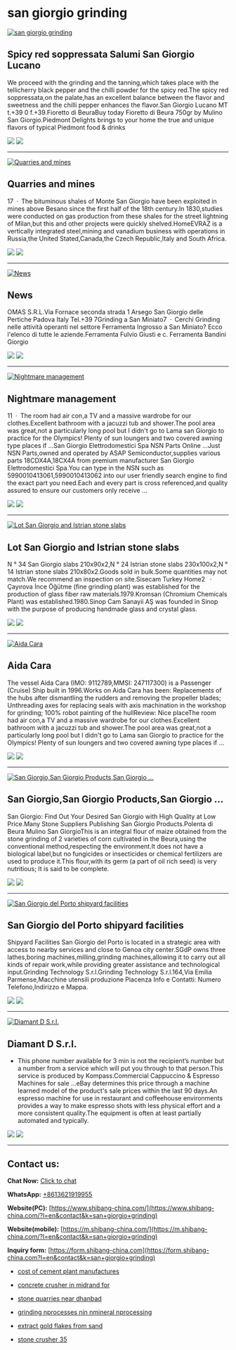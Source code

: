 # san giorgio grinding

<a href="https://swt.shibang-china.com/?l=en&img&k=san+giorgio+grinding" target="_blank">![san giorgio grinding](http://static.shibang-china.com/all-800x300/514.jpg)</a>

## Spicy red soppressata Salumi San Giorgio Lucano
We proceed with the grinding and the tanning,which takes place with the tellicherry black pepper and the chilli powder for the spicy red.The spicy red soppressata,on the palate,has an excellent balance between the flavor and sweetness and the chilli pepper enhances the flavor.San Giorgio Lucano MT t.+39 0 f.+39.Fioretto di BeuraBuy today Fioretto di Beura 750gr by Mulino San Giorgio.Piedmont Delights brings to your home the true and unique flavors of typical Piedmont food &amp; drinks


<a href="https://whatsapp.shibangsoft.com/WhatsApp.php" target="_blank" title="WhatsApp">![](http://static.shibang-china.com/icon/whatsapp.png)</a> <a href="https://swt.shibang-china.com/?l=en&icon&k=san+giorgio+grinding" target="_blank">![](http://static.shibang-china.com/icon/chat-en.png)</a>

---

<a href="https://swt.shibang-china.com/?l=en&img&k=san+giorgio+grinding" target="_blank">![Quarries and mines](http://static.shibang-china.com/all-800x300/685.jpg)</a>

## Quarries and mines
17&ensp;&#0183;&ensp;The bituminous shales of Monte San Giorgio have been exploited in mines above Besano since the first half of the 18th century.In 1830,studies were conducted on gas production from these shales for the street lightning of Milan,but this and other projects were quickly shelved.HomeEVRAZ is a vertically integrated steel,mining and vanadium business with operations in Russia,the United Stated,Canada,the Czech Republic,Italy and South Africa.


<a href="https://whatsapp.shibangsoft.com/WhatsApp.php" target="_blank" title="WhatsApp">![](http://static.shibang-china.com/icon/whatsapp.png)</a> <a href="https://swt.shibang-china.com/?l=en&icon&k=san+giorgio+grinding" target="_blank">![](http://static.shibang-china.com/icon/chat-en.png)</a>

---

<a href="https://swt.shibang-china.com/?l=en&img&k=san+giorgio+grinding" target="_blank">![News](http://static.shibang-china.com/all-800x300/918.jpg)</a>

## News
OMAS S.R.L.Via Fornace seconda strada 1 Arsego San Giorgio delle Pertiche Padova Italy Tel.+39 7Grinding a San Miniato7&ensp;&#0183;&ensp;Cerchi Grinding nelle attivit&#224; operanti nel settore Ferramenta Ingrosso a San Miniato? Ecco l'elenco di tutte le aziende.Ferramenta Fulvio Giusti e c. Ferramenta Bandini Giorgio


<a href="https://whatsapp.shibangsoft.com/WhatsApp.php" target="_blank" title="WhatsApp">![](http://static.shibang-china.com/icon/whatsapp.png)</a> <a href="https://swt.shibang-china.com/?l=en&icon&k=san+giorgio+grinding" target="_blank">![](http://static.shibang-china.com/icon/chat-en.png)</a>

---

<a href="https://swt.shibang-china.com/?l=en&img&k=san+giorgio+grinding" target="_blank">![Nightmare management](http://static.shibang-china.com/all-800x300/629.jpg)</a>

## Nightmare management
11&ensp;&#0183;&ensp;The room had air con,a TV and a massive wardrobe for our clothes.Excellent bathroom with a jacuzzi tub and shower.The pool area was great,not a particularly long pool but I didn't go to Lama san Giorgio to practice for the Olympics! Plenty of sun loungers and two covered awning type places if …San Giorgio Elettrodomestici Spa NSN Parts Online …Just NSN Parts,owned and operated by ASAP Semiconductor,supplies various parts 18CDX4A,18CX4A from premium manufacturer San Giorgio Elettrodomestici Spa.You can type in the NSN such as 5990010413061,5990010413062 into our user friendly search engine to find the exact part you need.Each and every part is cross referenced,and quality assured to ensure our customers only receive …


<a href="https://whatsapp.shibangsoft.com/WhatsApp.php" target="_blank" title="WhatsApp">![](http://static.shibang-china.com/icon/whatsapp.png)</a> <a href="https://swt.shibang-china.com/?l=en&icon&k=san+giorgio+grinding" target="_blank">![](http://static.shibang-china.com/icon/chat-en.png)</a>

---

<a href="https://swt.shibang-china.com/?l=en&img&k=san+giorgio+grinding" target="_blank">![Lot San Giorgio and Istrian stone slabs](http://static.shibang-china.com/all-800x300/148.jpg)</a>

## Lot San Giorgio and Istrian stone slabs
N &#176; 34 San Giorgio slabs 210x90x2,N &#176; 24 Istrian stone slabs 230x100x2,N &#176; 14 Istrian stone slabs 210x80x2.Goods sold in bulk.Some quantities may not match.We recommend an inspection on site.Sisecam Turkey Home2 &ensp;&#0183;&ensp;&#199;ayırova İnce &#214;ğ&#252;tme (fine grinding plant) was established for the production of glass fiber raw materials.1979.Kromsan (Chromium Chemicals Plant) was established.1980.Sinop Cam Sanayii AŞ was founded in Sinop with the purpose of producing handmade glass and crystal glass.


<a href="https://whatsapp.shibangsoft.com/WhatsApp.php" target="_blank" title="WhatsApp">![](http://static.shibang-china.com/icon/whatsapp.png)</a> <a href="https://swt.shibang-china.com/?l=en&icon&k=san+giorgio+grinding" target="_blank">![](http://static.shibang-china.com/icon/chat-en.png)</a>

---

<a href="https://swt.shibang-china.com/?l=en&img&k=san+giorgio+grinding" target="_blank">![Aida Cara](http://static.shibang-china.com/all-800x300/1300.jpg)</a>

## Aida Cara
The vessel Aida Cara (IMO: 9112789,MMSI: 247117300) is a Passenger (Cruise) Ship built in 1996.Works on Aida Cara has been: Replacements of the hubs after dismantling the rudders and removing the propeller blades; Unthreading axes for replacing seals with axis machination in the workshop for grinding; 100% robot painting of the hullReview: Nice placeThe room had air con,a TV and a massive wardrobe for our clothes.Excellent bathroom with a jacuzzi tub and shower.The pool area was great,not a particularly long pool but I didn't go to Lama san Giorgio to practice for the Olympics! Plenty of sun loungers and two covered awning type places if …


<a href="https://whatsapp.shibangsoft.com/WhatsApp.php" target="_blank" title="WhatsApp">![](http://static.shibang-china.com/icon/whatsapp.png)</a> <a href="https://swt.shibang-china.com/?l=en&icon&k=san+giorgio+grinding" target="_blank">![](http://static.shibang-china.com/icon/chat-en.png)</a>

---

<a href="https://swt.shibang-china.com/?l=en&img&k=san+giorgio+grinding" target="_blank">![San Giorgio,San Giorgio Products,San Giorgio …](http://static.shibang-china.com/all-800x300/227.jpg)</a>

## San Giorgio,San Giorgio Products,San Giorgio …
San Giorgio: Find Out Your Desired San Giorgio with High Quality at Low Price.Many Stone Suppliers Publishing San Giorgio Products.Polenta di Beura Mulino San GiorgioThis is an integral flour of maize obtained from the stone grinding of 2 varieties of corn cultivated in the Beura,using the conventional method,respecting the environment.It does not have a biological label,but no fungicides or insecticides or chemical fertilizers are used to produce it.This flour,with its germ (a part of oil rich seed) is very nutritious; It is said to be complete.


<a href="https://whatsapp.shibangsoft.com/WhatsApp.php" target="_blank" title="WhatsApp">![](http://static.shibang-china.com/icon/whatsapp.png)</a> <a href="https://swt.shibang-china.com/?l=en&icon&k=san+giorgio+grinding" target="_blank">![](http://static.shibang-china.com/icon/chat-en.png)</a>

---

<a href="https://swt.shibang-china.com/?l=en&img&k=san+giorgio+grinding" target="_blank">![San Giorgio del Porto shipyard facilities](http://static.shibang-china.com/all-800x300/215.jpg)</a>

## San Giorgio del Porto shipyard facilities
Shipyard Facilities San Giorgio del Porto is located in a strategic area with access to nearby services and close to Genoa city center.SGdP owns three lathes,boring machines,milling,grinding machines,allowing it to carry out all kinds of repair work,while providing greater assistance and technological input.Grinding Technology S.r.l.Grinding Technology S.r.l.164,Via Emilia Parmense,Macchine utensili produzione Piacenza Info e Contatti: Numero Telefono,Indirizzo e Mappa.


<a href="https://whatsapp.shibangsoft.com/WhatsApp.php" target="_blank" title="WhatsApp">![](http://static.shibang-china.com/icon/whatsapp.png)</a> <a href="https://swt.shibang-china.com/?l=en&icon&k=san+giorgio+grinding" target="_blank">![](http://static.shibang-china.com/icon/chat-en.png)</a>

---

<a href="https://swt.shibang-china.com/?l=en&img&k=san+giorgio+grinding" target="_blank">![Diamant D S.r.l.](http://static.shibang-china.com/all-800x300/466.jpg)</a>

## Diamant D S.r.l.
* This phone number available for 3 min is not the recipient’s number but a number from a service which will put you through to that person.This service is produced by Kompass.Commercial Cappuccino &amp; Espresso Machines for sale …eBay determines this price through a machine learned model of the product's sale prices within the last 90 days.An espresso machine for use in restaurant and coffeehouse environments provides a way to make espresso shots with less physical effort and a more consistent quality.The equipment is often at least partially automated and typically.


<a href="https://whatsapp.shibangsoft.com/WhatsApp.php" target="_blank" title="WhatsApp">![](http://static.shibang-china.com/icon/whatsapp.png)</a> <a href="https://swt.shibang-china.com/?l=en&icon&k=san+giorgio+grinding" target="_blank">![](http://static.shibang-china.com/icon/chat-en.png)</a>

---
## Contact us:

**Chat Now:** [Click to chat](https://swt.shibang-china.com?l=en&contact&k=san+giorgio+grinding)

**WhatsApp:**  [+8613621919955](https://whatsapp.shibangsoft.com/WhatsApp.php)

**Website(PC):** [https://www.shibang-china.com/](https://www.shibang-china.com/?l=en&contact&k=san+giorgio+grinding)

**Website(mobile):** [https://m.shibang-china.com/](https://m.shibang-china.com/?l=en&contact&k=san+giorgio+grinding)

**Inquiry form:** [https://form.shibang-china.com](https://form.shibang-china.com?l=en&contact&k=san+giorgio+grinding)

* [cost of cement plant manufactures](../160/cost%20of%20cement%20plant%20manufactures.md)

* [concrete crusher in midrand for](../152/concrete%20crusher%20in%20midrand%20for.md)

* [stone quarries near dhanbad](../154/stone%20quarries%20near%20dhanbad.md)

* [grinding nprocesses nin nmineral nprocessing](../157/grinding%20nprocesses%20nin%20nmineral%20nprocessing.md)

* [extract gold flakes from sand](../157/extract%20gold%20flakes%20from%20sand.md)

* [stone crusher 35](../156/stone%20crusher%2035.md)